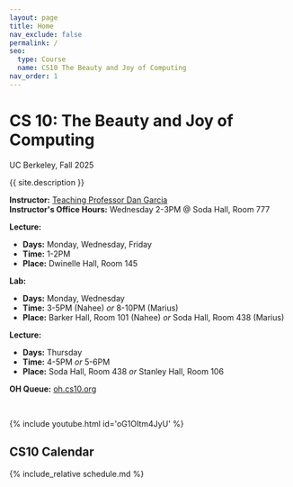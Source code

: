 ```yaml
---
layout: page
title: Home
nav_exclude: false
permalink: /
seo:
  type: Course
  name: CS10 The Beauty and Joy of Computing
nav_order: 1
---
```


# **CS 10: The Beauty and Joy of Computing**
UC Berkeley, Fall 2025

{{ site.description }}

**Instructor:** <a href="https://people.eecs.berkeley.edu/~ddgarcia/">Teaching Professor Dan Garcia</a><br/>
**Instructor's Office Hours:** Wednesday 2-3PM @ Soda Hall, Room 777<br/>

**Lecture:**  
- **Days:** Monday, Wednesday, Friday  
- **Time:**  1-2PM 
- **Place:** Dwinelle Hall, Room 145 

**Lab:**
- **Days:** Monday, Wednesday
- **Time:**  3-5PM (Nahee) *or* 8-10PM (Marius)
- **Place:** Barker Hall, Room 101 (Nahee) *or* Soda Hall, Room 438 (Marius)

**Lecture:**  
- **Days:** Thursday 
- **Time:**  4-5PM  *or* 5-6PM 
- **Place:** Soda Hall, Room 438 *or* Stanley Hall, Room 106

**OH Queue:** <a href="https://oh.cs10.org/"> oh.cs10.org</a>

<br/>

{% include youtube.html id='oG1OItm4JyU' %}


## CS10 Calendar

{% include_relative schedule.md %}









